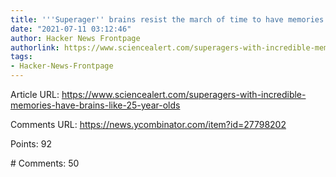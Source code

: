 ```yaml
---
title: '''Superager'' brains resist the march of time to have memories like 25-year-olds'
date: "2021-07-11 03:12:46"
author: Hacker News Frontpage
authorlink: https://www.sciencealert.com/superagers-with-incredible-memories-have-brains-like-25-year-olds
tags:
- Hacker-News-Frontpage
---
```


<p>Article URL: <a href="https://www.sciencealert.com/superagers-with-incredible-memories-have-brains-like-25-year-olds">https://www.sciencealert.com/superagers-with-incredible-memories-have-brains-like-25-year-olds</a></p>
<p>Comments URL: <a href="https://news.ycombinator.com/item?id=27798202">https://news.ycombinator.com/item?id=27798202</a></p>
<p>Points: 92</p>
<p># Comments: 50</p>
